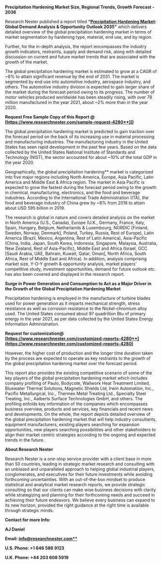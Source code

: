 ﻿**Precipitation Hardening Market Size, Regional Trends, Growth Forecast - 2036**

Research Nester published a report titled **“[Precipitation Hardening Market](https://www.researchnester.com/reports/precipitation-hardening-market/4280): Global Demand Analysis & Opportunity Outlook 2035”** which delivers detailed overview of the global precipitation hardening market in terms of market segmentation by hardening type, material, end use, and by region.

Further, for the in-depth analysis, the report encompasses the industry growth indicators, restraints, supply and demand risk, along with detailed discussion on current and future market trends that are associated with the growth of the market.

The global precipitation hardening market is estimated to grow at a CAGR of ~8% to attain significant revenue by the end of 2031. The market is segmented by end use into automotive industry, aerospace industry, and others. The automotive industry division is expected to gain larger share of the market during the forecast period owing to its progress. The number of motor vehicles produced worldwide has been steadily rising, with over 78 million manufactured in the year 2021, about ~2% more than in the year 2020. 

<a name="_hlk168911023"></a><a name="_hlk168911453"></a>**Request Free Sample Copy of this Report @ [https://www.researchnester.com/sample-request-4280**]()**

The global precipitation hardening market is predicted to gain traction over the forecast period on the back of its increasing use in material processing and manufacturing industries. The manufacturing industry in the United States has seen rapid development in the past few years. Based on the data collected by the United States National Institute of Standards and Technology (NIST), the sector accounted for about ~10% of the total GDP in the year 2020. 

Geographically, the global precipitation hardening** market is categorized into five major regions including North America, Europe, Asia Pacific, Latin America and Middle East & Africa region. The market in Asia Pacific is expected to grow the fastest during the forecast period owing to the growth in chemical, manufacturing, electronics, and the food and beverage industries. According to the International Trade Administration (ITA), the food and beverage industry of China grew by ~8% from 2018 to attain about USD 595 billion in 2019.

The research is global in nature and covers detailed analysis on the market in North America (U.S., Canada), Europe (U.K., Germany, France, Italy, Spain, Hungary, Belgium, Netherlands & Luxembourg, NORDIC [Finland, Sweden, Norway, Denmark], Poland, Turkey, Russia, Rest of Europe), Latin America (Brazil, Mexico, Argentina, Rest of Latin America), Asia-Pacific (China, India, Japan, South Korea, Indonesia, Singapore, Malaysia, Australia, New Zealand, Rest of Asia-Pacific), Middle East and Africa (Israel, GCC [Saudi Arabia, UAE, Bahrain, Kuwait, Qatar, Oman], North Africa, South Africa, Rest of Middle East and Africa). In addition, analysis comprising market size, Y-O-Y growth & opportunity analysis, market players’ competitive study, investment opportunities, demand for future outlook etc. has also been covered and displayed in the research report.

**Surge in Power Generation and Consumption to Act as a Major Driver in the Growth of the Global Precipitation Hardening Market**

Precipitation hardening is employed in the manufacture of turbine blades used for power generation as it imparts mechanical strength, stress resistance as well as corrosion resistance to the Nickel-chromium alloy used. The United States consumed about 97 quadrillion Btu of primary energy in the year 2021, as per data collected by the United States Energy Information Administration.

**Request for customization@ [https://www.researchnester.com/customized-reports-4280**](https://www.researchnester.com/customized-reports-4280)**

However, the higher cost of production and the longer time duration taken by the process are expected to operate as key restraints to the growth of the global precipitation hardening market over the forecast period.

This report also provides the existing competitive scenario of some of the key players of the global precipitation hardening market which includes company profiling of Paulo, Bodycote, Wallwork Heat Treatment Limited, Bluewater Thermal Solutions, Magnetic Shields Ltd, Irwin Automation, Inc., Pacific Metallurgical, Inc., Thermex Metal Treating Ltd., Specialty Steel Treating, Inc., Aalberts Surface Technologies GmbH, and others. The profiling enfolds key information of the companies which encompasses business overview, products and services, key financials and recent news and developments. On the whole, the report depicts detailed overview of the global precipitation hardening market that will help industry consultants, equipment manufacturers, existing players searching for expansion opportunities, new players searching possibilities and other stakeholders to align their market centric strategies according to the ongoing and expected trends in the future.

<a name="_hlk168910495"></a>**About Research Nester**

Research Nester is a one-stop service provider with a client base in more than 50 countries, leading in strategic market research and consulting with an unbiased and unparalleled approach to helping global industrial players, conglomerates, and executives for their future investments while avoiding forthcoming uncertainties. With an out-of-the-box mindset to produce statistical and analytical market research reports, we provide strategic consulting so that our clients can make wise business decisions with clarity while strategizing and planning for their forthcoming needs and succeed in achieving their future endeavors. We believe every business can expand to its new horizon, provided the right guidance at the right time is available through strategic minds.

**Contact for more Info:**

**AJ Daniel**

**Email: [info@researchnester.com**](mailto:info@researchnester.com)**

**U.S. Phone: +1 646 586 9123** 

**U.K. Phone: +44 203 608 5919**
